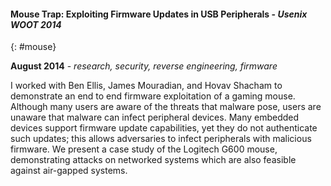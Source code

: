 #### Mouse Trap: Exploiting Firmware Updates in USB Peripherals - *Usenix WOOT 2014*
{: #mouse}

**August 2014** - *research, security, reverse engineering, firmware*

I worked with Ben Ellis, James Mouradian, and Hovav Shacham to demonstrate an
end to end firmware exploitation of a gaming mouse. Although many users are aware
of the threats that malware pose, users are unaware that malware can infect
peripheral devices. Many embedded devices support firmware update capabilities, yet
they do not authenticate such updates; this allows adversaries to infect peripherals
with malicious firmware. We present a case study of the Logitech G600 mouse,
demonstrating attacks on networked systems which are also feasible against
air-gapped systems.
